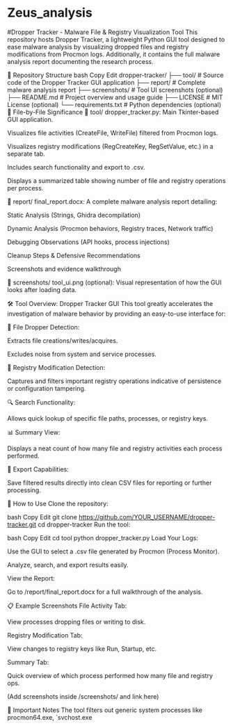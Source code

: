 # Zeus_analysis
#Dropper Tracker - Malware File & Registry Visualization Tool
This repository hosts Dropper Tracker, a lightweight Python GUI tool designed to ease malware analysis by visualizing dropped files and registry modifications from Procmon logs.
Additionally, it contains the full malware analysis report documenting the research process.

📁 Repository Structure
bash
Copy
Edit
dropper-tracker/
├── tool/          # Source code of the Dropper Tracker GUI application
├── report/        # Complete malware analysis report
├── screenshots/   # Tool UI screenshots (optional)
├── README.md      # Project overview and usage guide
├── LICENSE        # MIT License (optional)
└── requirements.txt # Python dependencies (optional)
📂 File-by-File Significance
🧰 tool/
dropper_tracker.py:
Main Tkinter-based GUI application.

Visualizes file activities (CreateFile, WriteFile) filtered from Procmon logs.

Visualizes registry modifications (RegCreateKey, RegSetValue, etc.) in a separate tab.

Includes search functionality and export to .csv.

Displays a summarized table showing number of file and registry operations per process.

📄 report/
final_report.docx:
A complete malware analysis report detailing:

Static Analysis (Strings, Ghidra decompilation)

Dynamic Analysis (Procmon behaviors, Registry traces, Network traffic)

Debugging Observations (API hooks, process injections)

Cleanup Steps & Defensive Recommendations

Screenshots and evidence walkthrough

📸 screenshots/
tool_ui.png (optional): Visual representation of how the GUI looks after loading data.

🛠️ Tool Overview: Dropper Tracker GUI
This tool greatly accelerates the investigation of malware behavior by providing an easy-to-use interface for:

📂 File Dropper Detection:

Extracts file creations/writes/acquires.

Excludes noise from system and service processes.

📝 Registry Modification Detection:

Captures and filters important registry operations indicative of persistence or configuration tampering.

🔍 Search Functionality:

Allows quick lookup of specific file paths, processes, or registry keys.

📊 Summary View:

Displays a neat count of how many file and registry activities each process performed.

💾 Export Capabilities:

Save filtered results directly into clean CSV files for reporting or further processing.

🚀 How to Use
Clone the repository:

bash
Copy
Edit
git clone https://github.com/YOUR_USERNAME/dropper-tracker.git
cd dropper-tracker
Run the tool:

bash
Copy
Edit
cd tool
python dropper_tracker.py
Load Your Logs:

Use the GUI to select a .csv file generated by Procmon (Process Monitor).

Analyze, search, and export results easily.

View the Report:

Go to /report/final_report.docx for a full walkthrough of the analysis.

📋 Example Screenshots
File Activity Tab:

View processes dropping files or writing to disk.

Registry Modification Tab:

View changes to registry keys like Run, Startup, etc.

Summary Tab:

Quick overview of which process performed how many file and registry ops.

(Add screenshots inside /screenshots/ and link here)

📌 Important Notes
The tool filters out generic system processes like procmon64.exe, `svchost.exe
